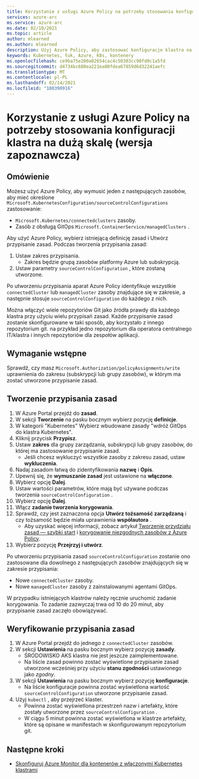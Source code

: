 ```yaml
---
title: Korzystanie z usługi Azure Policy na potrzeby stosowania konfiguracji klastra na dużą skalę (wersja zapoznawcza)
services: azure-arc
ms.service: azure-arc
ms.date: 02/10/2021
ms.topic: article
author: mlearned
ms.author: mlearned
description: Użyj Azure Policy, aby zastosować konfiguracje klastra na dużą skalę
keywords: Kubernetes, łuk, Azure, K8s, kontenery
ms.openlocfilehash: ce9ba75e200a02654cac4c50303cc90fd0c1a5fd
ms.sourcegitcommit: d4734bc680ea221ea80fdea67859d6d32241aefc
ms.translationtype: MT
ms.contentlocale: pl-PL
ms.lasthandoff: 02/14/2021
ms.locfileid: "100390916"
---
```

# <a name="use-azure-policy-to-apply-cluster-configurations-at-scale-preview"></a>Korzystanie z usługi Azure Policy na potrzeby stosowania konfiguracji klastra na dużą skalę (wersja zapoznawcza)

## <a name="overview"></a>Omówienie

Możesz użyć Azure Policy, aby wymusić jeden z następujących zasobów, aby mieć określone `Microsoft.KubernetesConfiguration/sourceControlConfigurations` zastosowanie:
*  `Microsoft.Kubernetes/connectedclusters` zasoby.
* Zasób z obsługą GitOps `Microsoft.ContainerService/managedClusters` . 

Aby użyć Azure Policy, wybierz istniejącą definicję zasad i Utwórz przypisanie zasad. Podczas tworzenia przypisania zasad:
1. Ustaw zakres przypisania.
    * Zakres będzie grupą zasobów platformy Azure lub subskrypcją. 
2. Ustaw parametry `sourceControlConfiguration` , które zostaną utworzone. 

Po utworzeniu przypisania aparat Azure Policy identyfikuje wszystkie `connectedCluster` lub `managedCluster` zasoby znajdujące się w zakresie, a następnie stosuje `sourceControlConfiguration` do każdego z nich.

Można włączyć wiele repozytoriów Git jako źródła prawdy dla każdego klastra przy użyciu wielu przypisań zasad. Każde przypisanie zasad zostanie skonfigurowane w taki sposób, aby korzystało z innego repozytorium git. na przykład jedno repozytorium dla operatora centralnego IT/klastra i innych repozytoriów dla zespołów aplikacji.

## <a name="prerequisite"></a>Wymaganie wstępne

Sprawdź, czy masz `Microsoft.Authorization/policyAssignments/write` uprawnienia do zakresu (subskrypcji lub grupy zasobów), w którym ma zostać utworzone przypisanie zasad.

## <a name="create-a-policy-assignment"></a>Tworzenie przypisania zasad

1. W Azure Portal przejdź do **zasad**.
1. W sekcji **Tworzenie** na pasku bocznym wybierz pozycję **definicje**.
1. W kategorii "Kubernetes" Wybierz wbudowane zasady "wdróż GitOps do klastra Kubernetes". 
1. Kliknij przycisk **Przypisz**.
1. Ustaw **zakres** dla grupy zarządzania, subskrypcji lub grupy zasobów, do której ma zastosowanie przypisanie zasad.
    * Jeśli chcesz wykluczyć wszystkie zasoby z zakresu zasad, ustaw **wykluczenia**.
1. Nadaj zasadom łatwą do zidentyfikowania **nazwę** i **Opis**.
1. Upewnij się, że **wymuszanie zasad** jest ustawione na **włączone**.
1. Wybierz opcję **Dalej**.
1. Ustaw wartości parametrów, które mają być używane podczas tworzenia `sourceControlConfiguration` .
1. Wybierz opcję **Dalej**.
1. Włącz **zadanie tworzenia korygowania**.
1. Sprawdź, czy jest zaznaczona opcja **Utwórz tożsamość zarządzaną** i czy tożsamość będzie miała uprawnienia **współautora** . 
    * Aby uzyskać więcej informacji, zobacz artykuł [Tworzenie przydziału zasad — szybki start](../../governance/policy/assign-policy-portal.md) i [korygowanie niezgodnych zasobów z Azure Policy](../../governance/policy/how-to/remediate-resources.md).
1. Wybierz pozycję **Przejrzyj i utwórz**.

Po utworzeniu przypisania zasad `sourceControlConfiguration` zostanie ono zastosowane dla dowolnego z następujących zasobów znajdujących się w zakresie przypisania:
* Nowe `connectedCluster` zasoby.
* Nowe `managedCluster` zasoby z zainstalowanymi agentami GitOps. 

W przypadku istniejących klastrów należy ręcznie uruchomić zadanie korygowania. To zadanie zazwyczaj trwa od 10 do 20 minut, aby przypisanie zasad zaczęło obowiązywać.

## <a name="verify-a-policy-assignment"></a>Weryfikowanie przypisania zasad

1. W Azure Portal przejdź do jednego z `connectedCluster` zasobów.
1. W sekcji **Ustawienia** na pasku bocznym wybierz pozycję **zasady**. 
    * ŚRODOWISKO AKS klastra nie jest jeszcze zaimplementowane.
    * Na liście zasad powinno zostać wyświetlone przypisanie zasad utworzone wcześniej przy użyciu **stanu zgodności** ustawionego jako *zgodny*.
1. W sekcji **Ustawienia** na pasku bocznym wybierz pozycję **konfiguracje**.
    * Na liście konfiguracje powinna zostać wyświetlona wartość `sourceControlConfiguration` utworzone przypisanie zasad.
1. Użyj `kubectl` , aby przejrzeć klaster. 
    * Powinna zostać wyświetlona przestrzeń nazw i artefakty, które zostały utworzone przez `sourceControlConfiguration` .
    * W ciągu 5 minut powinna zostać wyświetlona w klastrze artefakty, które są opisane w manifestach w skonfigurowanym repozytorium git.

## <a name="next-steps"></a>Następne kroki

* [Skonfiguruj Azure Monitor dla kontenerów z włączonymi Kubernetes klastrami](../../azure-monitor/insights/container-insights-enable-arc-enabled-clusters.md)
